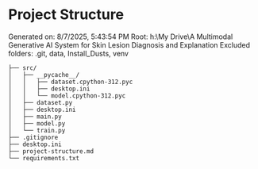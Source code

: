 # Project Structure

Generated on: 8/7/2025, 5:43:54 PM
Root: h:\My Drive\A Multimodal Generative AI System for Skin Lesion Diagnosis and Explanation
Excluded folders: .git, data, Install_Dusts, venv

```
├── src/
│   ├── __pycache__/
│   │   ├── dataset.cpython-312.pyc
│   │   ├── desktop.ini
│   │   └── model.cpython-312.pyc
│   ├── dataset.py
│   ├── desktop.ini
│   ├── main.py
│   ├── model.py
│   └── train.py
├── .gitignore
├── desktop.ini
├── project-structure.md
└── requirements.txt
```
